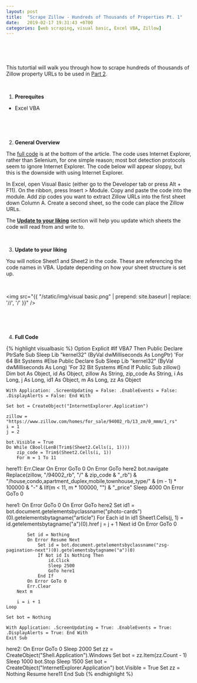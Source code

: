 ```yaml
---
layout: post
title:  "Scrape Zillow - Hundreds of Thousands of Properties Pt. 1"
date:   2019-02-17 19:31:43 +0700
categories: [web scraping, visual basic, Excel VBA, Zillow]
---
```


<br>

<script async src="//pagead2.googlesyndication.com/pagead/js/adsbygoogle.js"></script>
<ins class="adsbygoogle"
     style="display:block; text-align:center;"
     data-ad-layout="in-article"
     data-ad-format="fluid"
     data-ad-client="ca-pub-9385693714845249"
     data-ad-slot="4112767888"></ins>
<script>
     (adsbygoogle = window.adsbygoogle || []).push({});
</script>

<br>

This tutortial will walk you through how to scrape hundreds of thousands of Zillow property URLs to be used in <a href="/python/web%20scraping/zillow/2019/02/10/Scrape-Zillow-Hundreds-of-Thousands-of-Properties-Pt.-2-without-Tax-Data.html">Part 2</a>.

<br>

<ol start="1"><li><b>Prerequites</b></li></ol>

<ul><li>Excel VBA</li></ul>

<br>

<script async src="//pagead2.googlesyndication.com/pagead/js/adsbygoogle.js"></script>
<ins class="adsbygoogle"
     style="display:block; text-align:center;"
     data-ad-layout="in-article"
     data-ad-format="fluid"
     data-ad-client="ca-pub-9385693714845249"
     data-ad-slot="4112767888"></ins>
<script>
     (adsbygoogle = window.adsbygoogle || []).push({});
</script>

<br>

<ol start="2"><li><b>General Overview</b></li></ol>

The <a href="#full-code">full code</a> is at the bottom of the article. The code uses Internet Explorer, rather than Selenium, for one simple reason; most bot detection protocols seem to ignore Internet Explorer. The code below will appear sloppy, but this is the downside with using Internet Explorer.

In Excel, open Visual Basic (either go to the Developer tab or press Alt + F11). On the ribbon, press Insert > Module. Copy and paste the code into the module. Add zip codes you want to extract Zillow URLs into the first sheet down Column A. Create a second sheet, so the code can place the Zillow URLs.

The <b><a href="#update-to-your-liking">Update to your liking</a></b> section will help you update which sheets the code will read from and write to.

<br>

<ol start="3" id="update-to-your-liking"><li><b>Update to your liking</b></li></ol>

You will notice Sheet1 and Sheet2 in the code. These are referencing the code names in VBA. Update depending on how your sheet structure is set up.

<br>

<img src="{{ "/static/img/visual basic.png" | prepend: site.baseurl | replace: '//', '/' }}" />

<br>

<script async src="//pagead2.googlesyndication.com/pagead/js/adsbygoogle.js"></script>
<ins class="adsbygoogle"
     style="display:block; text-align:center;"
     data-ad-layout="in-article"
     data-ad-format="fluid"
     data-ad-client="ca-pub-9385693714845249"
     data-ad-slot="4112767888"></ins>
<script>
     (adsbygoogle = window.adsbygoogle || []).push({});
</script>

<br>

<ol start="4" id="full-code"><li><b>Full Code</b></li></ol>

{% highlight visualbasic %}
Option Explicit
#If VBA7 Then
    Public Declare PtrSafe Sub Sleep Lib "kernel32" (ByVal dwMilliseconds As LongPtr) 'For 64 Bit Systems
#Else
    Public Declare Sub Sleep Lib "kernel32" (ByVal dwMilliseconds As Long) 'For 32 Bit Systems
#End If
Public Sub zillow()
    Dim bot As Object, id As Object, zillow As String, zip_code As String, i As Long, j As Long, id1 As Object, m As Long, zz As Object
    
    With Application: .ScreenUpdating = False: .EnableEvents = False: .DisplayAlerts = False: End With
        
    Set bot = CreateObject("InternetExplorer.Application")
    
    zillow = "https://www.zillow.com/homes/for_sale/94002_rb/13_zm/0_mmm/1_rs"
    i = 1
    j = 2
    
    bot.Visible = True
    Do While CBool(LenB(Trim$(Sheet2.Cells(i, 1))))
        zip_code = Trim$(Sheet2.Cells(i, 1))
        For m = 1 To 11
here11:
            Err.Clear
            On Error GoTo 0
            On Error GoTo here2
                bot.navigate Replace(zillow, "/94002_rb", "/" & zip_code & "_rb") & "/house,condo,apartment_duplex,mobile,townhouse_type/" & (m - 1) * 100000 & "-" & IIf(m < 11, m * 100000, "") & "_price"
                Sleep 4000
            On Error GoTo 0
            
here1:
            On Error GoTo 0
            On Error GoTo here2
                Set id1 = bot.document.getelementsbyclassname("photo-cards")(0).getelementsbytagname("article")
                For Each id In id1
                    Sheet1.Cells(j, 1) = id.getelementsbytagname("a")(0).href
                    j = j + 1
                Next id
            On Error GoTo 0
            
            Set id = Nothing
            On Error Resume Next
                Set id = bot.document.getelementsbyclassname("zsg-pagination-next")(0).getelementsbytagname("a")(0)
                If Not id Is Nothing Then
                    id.Click
                    Sleep 2500
                    GoTo here1
                End If
            On Error GoTo 0
            Err.Clear
        Next m
        
        i = i + 1
    Loop
    
    Set bot = Nothing
    
    With Application: .ScreenUpdating = True: .EnableEvents = True: .DisplayAlerts = True: End With
    Exit Sub
here2:
    On Error GoTo 0
    Sleep 2000
    Set zz = CreateObject("Shell.Application").Windows
    Set bot = zz.Item(zz.Count - 1)
    Sleep 1000
    bot.Stop
    Sleep 1500
    Set bot = CreateObject("InternetExplorer.Application")
    bot.Visible = True
    Set zz = Nothing
    Resume here11
End Sub
{% endhighlight %}
